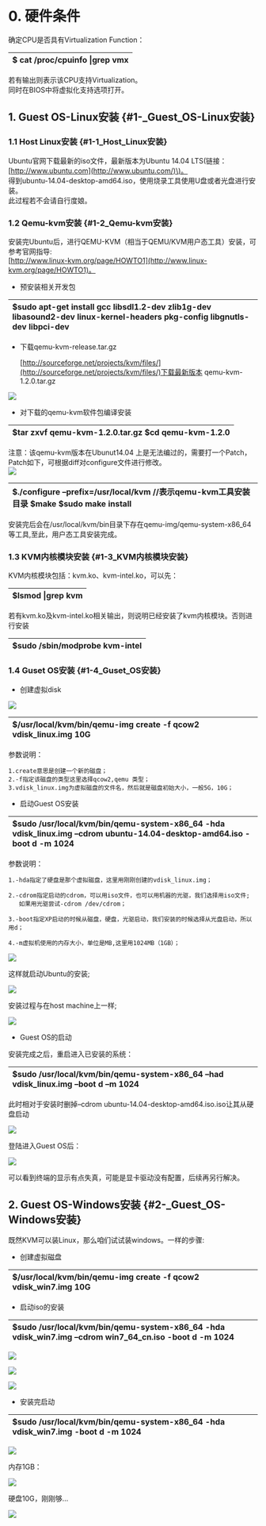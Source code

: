 # 0. 硬件条件

确定CPU是否具有Virtualization Function：

| $ cat /proc/cpuinfo \|grep vmx |
| :--- |


若有输出则表示该CPU支持Virtualization。  
同时在BIOS中将虚拟化支持选项打开。

## 1. Guest OS-Linux安装 {#1-_Guest_OS-Linux安装}

### 1.1 Host Linux安装 {#1-1_Host_Linux安装}

Ubuntu官网下载最新的iso文件，最新版本为Ubuntu 14.04 LTS\(链接：[http://www.ubuntu.com](http://www.ubuntu.com/)\)。  
得到ubuntu-14.04-desktop-amd64.iso，使用烧录工具使用U盘或者光盘进行安装。  
此过程若不会请自行度娘。

### 1.2 Qemu-kvm安装 {#1-2_Qemu-kvm安装}

安装完Ubuntu后，进行QEMU-KVM（相当于QEMU/KVM用户态工具）安装，可参考官网指导:  
[http://www.linux-kvm.org/page/HOWTO1](http://www.linux-kvm.org/page/HOWTO1)。

* 预安装相关开发包

| $sudo apt-get install gcc libsdl1.2-dev zlib1g-dev libasound2-dev      linux-kernel-headers pkg-config libgnutls-dev libpci-dev |
| :--- |


* 下载qemu-kvm-release.tar.gz

  [http://sourceforge.net/projects/kvm/files/](http://sourceforge.net/projects/kvm/files/)下载最新版本 qemu-kvm-1.2.0.tar.gz

![](http://7j1zbu.com1.z0.glb.clouddn.com/1.png)

* 对下载的qemu-kvm软件包编译安装

| $tar zxvf qemu-kvm-1.2.0.tar.gz $cd qemu-kvm-1.2.0 |
| :--- |


注意：该qemu-kvm版本在Ubunut14.04 上是无法编过的，需要打一个Patch，Patch如下，可根据diff对configure文件进行修改。  
![](http://7j1zbu.com1.z0.glb.clouddn.com/2.png)

| $./configure –prefix=/usr/local/kvm     //表示qemu-kvm工具安装目录 $make $sudo make install |
| :--- |


安装完后会在/usr/local/kvm/bin目录下存在qemu-img/qemu-system-x86\_64等工具,至此，用户态工具安装完成。

### 1.3 KVM内核模块安装 {#1-3_KVM内核模块安装}

KVM内核模块包括：kvm.ko、kvm-intel.ko，可以先：

| $lsmod \|grep kvm |
| :--- |


若有kvm.ko及kvm-intel.ko相关输出，则说明已经安装了kvm内核模块。否则进行安装

| $sudo /sbin/modprobe kvm-intel |
| :--- |


### 1.4 Guset OS安装 {#1-4_Guset_OS安装}

* 创建虚拟disk

![](http://7j1zbu.com1.z0.glb.clouddn.com/3.png)

| $/usr/local/kvm/bin/qemu-img create -f qcow2 vdisk\_linux.img 10G |
| :--- |


参数说明：

```
1.create意思是创建一个新的磁盘；
2.-f指定该磁盘的类型这里选择qcow2,qemu 类型；
3.vdisk_linux.img为虚拟磁盘的文件名，然后就是磁盘初始大小，一般5G，10G；
```

* 启动Guest OS安装

| $sudo /usr/local/kvm/bin/qemu-system-x86\_64 -hda vdisk\_linux.img      –cdrom ubuntu-14.04-desktop-amd64.iso -boot d -m 1024 |
| :--- |


参数说明：

```
1.-hda指定了硬盘是那个虚拟磁盘，这里用刚刚创建的vdisk_linux.img；

2.-cdrom指定启动的cdrom，可以用iso文件，也可以用机器的光驱，我们选择用iso文件;
   如果用光驱尝试-cdrom /dev/cdrom；

3.-boot指定XP启动的时候从磁盘，硬盘，光驱启动，我们安装的时候选择从光盘启动，所以用d；

4.-m虚拟机使用的内存大小，单位是MB,这里用1024MB（1GB）；
```

![](http://7j1zbu.com1.z0.glb.clouddn.com/4.png)

这样就启动Ubuntu的安装;

![](http://7j1zbu.com1.z0.glb.clouddn.com/5.png)

安装过程与在host machine上一样;

![](http://7j1zbu.com1.z0.glb.clouddn.com/7.png)

* Guest OS的启动

安装完成之后，重启进入已安装的系统：

| $sudo /usr/local/kvm/bin/qemu-system-x86\_64 –had vdisk\_linux.img –boot d –m 1024 |
| :--- |


此时相对于安装时删掉–cdrom ubuntu-14.04-desktop-amd64.iso.iso让其从硬盘启动

![](http://7j1zbu.com1.z0.glb.clouddn.com/8.png)

登陆进入Guest OS后：

![](http://7j1zbu.com1.z0.glb.clouddn.com/9.png)

可以看到终端的显示有点失真，可能是显卡驱动没有配置，后续再另行解决。

## 2. Guest OS-Windows安装 {#2-_Guest_OS-Windows安装}

既然KVM可以装Linux，那么咱们试试装windows。一样的步骤:

* 创建虚拟磁盘

| $/usr/local/kvm/bin/qemu-img create -f qcow2 vdisk\_win7.img 10G |
| :--- |


* 启动iso的安装

| $sudo /usr/local/kvm/bin/qemu-system-x86\_64 -hda vdisk\_win7.img      –cdrom win7\_64\_cn.iso -boot d -m 1024 |
| :--- |


![](http://7j1zbu.com1.z0.glb.clouddn.com/10.png)

![](http://7j1zbu.com1.z0.glb.clouddn.com/11.png)

![](http://7j1zbu.com1.z0.glb.clouddn.com/12.png)

* 安装完启动

| $sudo /usr/local/kvm/bin/qemu-system-x86\_64 -hda vdisk\_win7.img  -boot d -m 1024 |
| :--- |


![](http://7j1zbu.com1.z0.glb.clouddn.com/13.png)

内存1GB：

![](http://7j1zbu.com1.z0.glb.clouddn.com/14.png)

硬盘10G，刚刚够…

![](http://7j1zbu.com1.z0.glb.clouddn.com/15.png)


